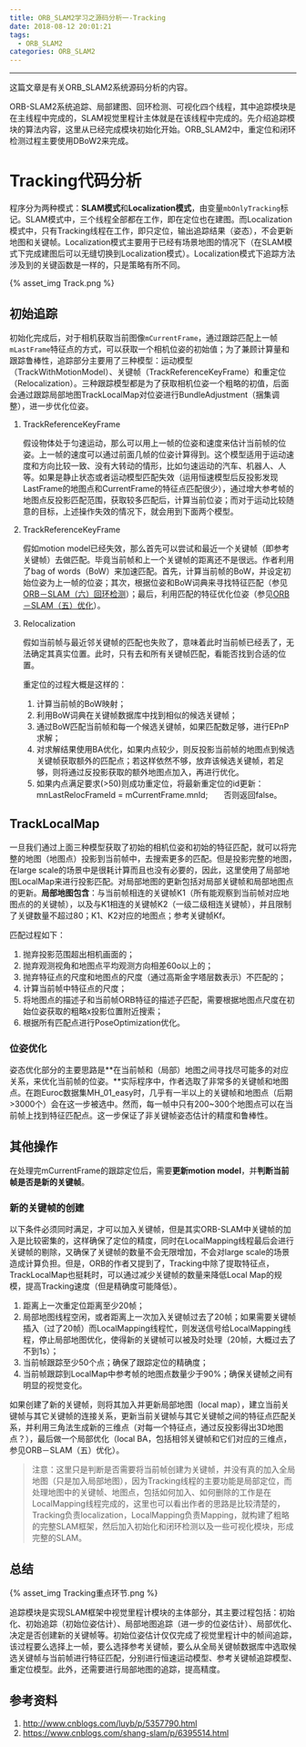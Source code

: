```yaml
---
title: ORB_SLAM2学习之源码分析一-Tracking
date: 2018-08-12 20:01:21
tags: 
  - ORB_SLAM2
categories: ORB_SLAM2
---
```


---

这篇文章是有关ORB_SLAM2系统源码分析的内容。

<!--more-->

ORB-SLAM2系统追踪、局部建图、回环检测、可视化四个线程，其中追踪模块是在主线程中完成的，SLAM视觉里程计主体就是在该线程中完成的。先介绍追踪模块的算法内容，这里从已经完成模块初始化开始。ORB_SLAM2中，重定位和闭环检测过程主要使用DBoW2来完成。

# Tracking代码分析

程序分为两种模式：**SLAM模式**和**Localization模式**，由变量`mbOnlyTracking`标记。SLAM模式中，三个线程全部都在工作，即在定位也在建图。而Localization模式中，只有Tracking线程在工作，即只定位，输出追踪结果（姿态），不会更新地图和关键帧。Localization模式主要用于已经有场景地图的情况下（在SLAM模式下完成建图后可以无缝切换到Localization模式）。Localization模式下追踪方法涉及到的关键函数是一样的，只是策略有所不同。

{% asset_img Track.png %}

## 初始追踪

初始化完成后，对于相机获取当前图像`mCurrentFrame`，通过跟踪匹配上一帧`mLastFrame`特征点的方式，可以获取一个相机位姿的初始值；为了兼顾计算量和跟踪鲁棒性，追踪部分主要用了三种模型：运动模型（TrackWithMotionModel）、关键帧（TrackReferenceKeyFrame）和重定位（Relocalization）。三种跟踪模型都是为了获取相机位姿一个粗略的初值，后面会通过跟踪局部地图TrackLocalMap对位姿进行BundleAdjustment（捆集调整），进一步优化位姿。

1. TrackReferenceKeyFrame

   假设物体处于匀速运动，那么可以用上一帧的位姿和速度来估计当前帧的位姿。上一帧的速度可以通过前面几帧的位姿计算得到。这个模型适用于运动速度和方向比较一致、没有大转动的情形，比如匀速运动的汽车、机器人、人等。如果是静止状态或者运动模型匹配失效（运用恒速模型后反投影发现LastFrame的地图点和CurrentFrame的特征点匹配很少），通过增大参考帧的地图点反投影匹配范围，获取较多匹配后，计算当前位姿；而对于运动比较随意的目标，上述操作失效的情况下，就会用到下面两个模型。

2. TrackReferenceKeyFrame

   假如motion model已经失效，那么首先可以尝试和最近一个关键帧（即参考关键帧）去做匹配。毕竟当前帧和上一个关键帧的距离还不是很远。作者利用了bag of words（BoW）来加速匹配。首先，计算当前帧的BoW，并设定初始位姿为上一帧的位姿；其次，根据位姿和BoW词典来寻找特征匹配（参见[ORB－SLAM（六）回环检测](http://www.cnblogs.com/luyb/p/5599042.html%20)）；最后，利用匹配的特征优化位姿（参见[ORB－SLAM（五）优化](http://www.cnblogs.com/luyb/p/5447497.html)）。

3. Relocalization

   假如当前帧与最近邻关键帧的匹配也失败了，意味着此时当前帧已经丢了，无法确定其真实位置。此时，只有去和所有关键帧匹配，看能否找到合适的位置。

   重定位的过程大概是这样的：

   1. 计算当前帧的BoW映射；
   2. 利用BoW词典在关键帧数据库中找到相似的候选关键帧；
   3. 通过BoW匹配当前帧和每一个候选关键帧，如果匹配数足够，进行EPnP求解；
   4. 对求解结果使用BA优化，如果内点较少，则反投影当前帧的地图点到候选关键帧获取额外的匹配点；若这样依然不够，放弃该候选关键帧，若足够，则将通过反投影获取的额外地图点加入，再进行优化。
   5. 如果内点满足要求(>50)则成功重定位，将最新重定位的id更新：mnLastRelocFrameId = mCurrentFrame.mnId;　　否则返回false。

## TrackLocalMap

一旦我们通过上面三种模型获取了初始的相机位姿和初始的特征匹配，就可以将完整的地图（地图点）投影到当前帧中，去搜索更多的匹配。但是投影完整的地图，在large scale的场景中是很耗计算而且也没有必要的，因此，这里使用了局部地图LocalMap来进行投影匹配。对局部地图的更新包括对局部关键帧和局部地图点的更新。**局部地图包含**：与当前帧相连的关键帧K1（所有能观察到当前帧对应地图点的的关键帧），以及与K1相连的关键帧K2（一级二级相连关键帧），并且限制了关键数量不超过80；K1、K2对应的地图点；参考关键帧Kf。

匹配过程如下：　　

1. 抛弃投影范围超出相机画面的；　　
2. 抛弃观测视角和地图点平均观测方向相差60o以上的；　　
3. 抛弃特征点的尺度和地图点的尺度（通过高斯金字塔层数表示）不匹配的；　　
4. 计算当前帧中特征点的尺度；　　
5. 将地图点的描述子和当前帧ORB特征的描述子匹配，需要根据地图点尺度在初始位姿获取的粗略x投影位置附近搜索；　　
6. 根据所有匹配点进行PoseOptimization优化。 

### 位姿优化

姿态优化部分的主要思路是**在当前帧和（局部）地图之间寻找尽可能多的对应关系，来优化当前帧的位姿。**实际程序中，作者选取了非常多的关键帧和地图点。在跑Euroc数据集MH_01_easy时，几乎有一半以上的关键帧和地图点（后期>3000个）会在这一步被选中。然而，每一帧中只有200~300个地图点可以在当前帧上找到特征匹配点。这一步保证了非关键帧姿态估计的精度和鲁棒性。

## 其他操作

在处理完mCurrentFrame的跟踪定位后，需要**更新motion model**，并**判断当前帧是否是新的关键帧**。

### 新的关键帧的创建

以下条件必须同时满足，才可以加入关键帧，但是其实ORB-SLAM中关键帧的加入是比较密集的，这样确保了定位的精度，同时在LocalMapping线程最后会进行关键帧的剔除，又确保了关键帧的数量不会无限增加，不会对large scale的场景造成计算负担。但是，ORB的作者又提到了，Tracking中除了提取特征点，TrackLocalMap也挺耗时，可以通过减少关键帧的数量来降低Local Map的规模，提高Tracking速度（但是精确度可能降低）。

1. 距离上一次重定位距离至少20帧；
2. 局部地图线程空闲，或者距离上一次加入关键帧过去了20帧；如果需要关键帧插入（过了20帧）而LocalMapping线程忙，则发送信号给LocalMapping线程，停止局部地图优化，使得新的关键帧可以被及时处理（20帧，大概过去了不到1s）；
3. 当前帧跟踪至少50个点；确保了跟踪定位的精确度；
4. 当前帧跟踪到LocalMap中参考帧的地图点数量少于90%；确保关键帧之间有明显的视觉变化。

如果创建了新的关键帧，则将其加入并更新局部地图（local map），建立当前关键帧与其它关键帧的连接关系，更新当前关键帧与其它关键帧之间的特征点匹配关系，并利用三角法生成新的三维点（对每一个特征点，通过反投影得出3D地图点？），最后做一个局部优化（local BA，包括相邻关键帧和它们对应的三维点，参见ORB－SLAM（五）优化）。

> 注意：这里只是判断是否需要将当前帧创建为关键帧，并没有真的加入全局地图（只是加入局部地图），因为Tracking线程的主要功能是局部定位，而处理地图中的关键帧、地图点，包括如何加入、如何删除的工作是在LocalMapping线程完成的，这里也可以看出作者的思路是比较清楚的，Tracking负责localization，LocalMapping负责Mapping，就构建了粗略的完整SLAM框架，然后加入初始化和闭环检测以及一些可视化模块，形成完整的SLAM。

## 总结

{% asset_img Tracking重点环节.png %}

追踪模块是实现SLAM框架中视觉里程计模块的主体部分，其主要过程包括：初始化、初始追踪（初始位姿估计）、局部地图追踪（进一步的位姿估计）、局部优化、决定是否创建新的关键帧等。初始位姿估计仅仅完成了视觉里程计中的帧间追踪，该过程要么选择上一帧，要么选择参考关键帧，要么从全局关键帧数据库中选取候选关键帧与当前帧进行特征匹配，分别进行恒速运动模型、参考关键帧追踪模型、重定位模型。此外，还需要进行局部地图的追踪，提高精度。

## 参考资料

1. http://www.cnblogs.com/luyb/p/5357790.html
2. https://www.cnblogs.com/shang-slam/p/6395514.html